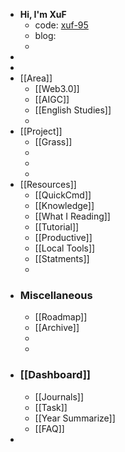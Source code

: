 - **Hi, I'm XuF**
	- code: [xuf-95](https://xuf-95.github.io/logseq-notes-repo/#/page/contents)
	- blog:
	-
-
-
- [[Area]]
	- [[Web3.0]]
	- [[AIGC]]
	- [[English Studies]]
	-
- [[Project]]
	- [[Grass]]
	-
	-
	-
- [[Resources]]
	- [[QuickCmd]]
	- [[Knowledge]]
	- [[What I Reading]]
	- [[Tutorial]]
	- [[Productive]]
	- [[Local Tools]]
	- [[Statments]]
	-
- ### Miscellaneous
	- [[Roadmap]]
	- [[Archive]]
	-
	-
- ### [[Dashboard]]
	- [[Journals]]
	- [[Task]]
	- [[Year Summarize]]
	- [[FAQ]]
-